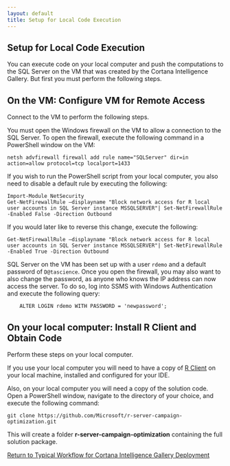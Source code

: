 ```yaml
---
layout: default
title: Setup for Local Code Execution
---
```

## Setup for Local Code Execution

You can execute code on your local computer and push the computations to the SQL Server on the VM  that was created by the Cortana Intelligence Gallery. But first you must perform the following steps. 

## On the VM: Configure VM for Remote Access

Connect to the VM to perform the following steps.

You must open the Windows firewall on the VM to allow a connection to the SQL Server. To open the firewall, execute the following command in a PowerShell window on the VM:

    netsh advfirewall firewall add rule name="SQLServer" dir=in action=allow protocol=tcp localport=1433 

If you wish to run the PowerShell script from your local computer, you also need to disable a default rule by executing the following: 

    Import-Module NetSecurity
    Get-NetFirewallRule –displayname "Block network access for R local user accounts in SQL Server instance MSSQLSERVER"| Set-NetFirewallRule -Enabled False -Direction Outbound 

If you would later like to reverse this change, execute the following:

    Get-NetFirewallRule –displayname "Block network access for R local user accounts in SQL Server instance MSSQLSERVER"| Set-NetFirewallRule -Enabled True -Direction Outbound


SQL Server on the VM has been set up with a user `rdemo` and a default password of `D@tascience`.  Once you open the firewall, you may also want to also change the password, as anyone who knows the IP address can now access the server.  To do so, log into SSMS with Windows Authentication and execute the following query:
    
        ALTER LOGIN rdemo WITH PASSWORD = 'newpassword';  
       
## On your local computer:  Install R Client and Obtain Code

Perform these steps on your local computer.

If you use your local computer you will need to have a copy of [R Client](https://msdn.microsoft.com/en-us/microsoft-r/install-r-client-windows) on your local machine, installed and configured for your IDE. 

Also, on your local computer you will need a copy of the solution code.  Open a PowerShell window, navigate to the directory of your choice, and execute the following command:  

    git clone https://github.com/Microsoft/r-server-campaign-optimization.git

This will create a folder **r-server-campaign-optimization** containing the full solution package.

<a href="CIG_Workflow.html#step2">Return to Typical Workflow for Cortana Intelligence Gallery Deployment<a>